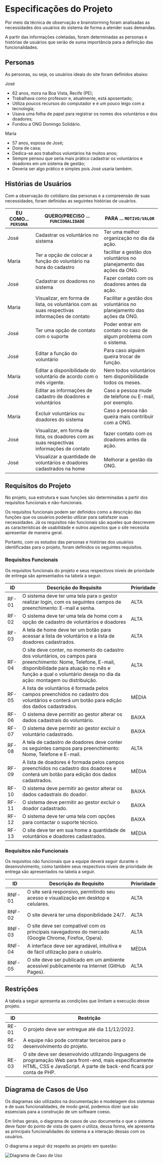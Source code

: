 # Especificações do Projeto

Por meio da técnica de observação e brainstorming foram analisadas as necessidades dos usuários do sistema de forma a atender suas demandas.

A partir das informações coletadas, foram determinadas as personas e histórias de usuários que serão de suma importância para a definição das funcionalidades.

## Personas

As personas, ou seja, os usuários ideais do site foram definidos abaixo:

José

* 62 anos, mora na Boa Vista, Recife (PE);
* Trabalhava como professor e, atualmente, está aposentado;
* Utiliza poucos recursos do computador e é um pouco leigo com a tecnologia;
* Usava uma folha de papel para registrar os nomes dos voluntários e dos doadores;
* Fundou a ONG Domingo Solidário.

Maria

* 57 anos, esposa de José;
* Dona de casa;
* Dedica-se aos trabalhos voluntários há muitos anos;
* Sempre pensou que seria mais prático cadastrar os voluntários e doadores em um sistema de gestão;
* Deveria ser algo prático e simples pois José usaria também.

## Histórias de Usuários

Com a observação do cotidiano das personas e a compreensão de suas necessidades, foram definidas as seguintes histórias de usuários.

|EU COMO... `PERSONA`| QUERO/PRECISO ... `FUNCIONALIDADE` |PARA ... `MOTIVO/VALOR`                 |
|--------------------|------------------------------------|----------------------------------------|
|José                | Cadastrar os voluntários no sistema| Ter uma melhor organização no dia da ação. |
|Maria               | Ter a opção de colocar a função do voluntário na hora do cadastro| facilitar a gestão dos voluntários no planejamento das ações da ONG. |
|José                | Cadastrar os doadores no sistema | Fazer contato com os doadores antes da ação.  |
|Maria               | Visualizar, em forma de lista, os voluntários com as suas respectivas informações de contato | Facilitar a gestão dos voluntários no planejamento das ações da ONG. |
|José                | Ter uma opção de contato com o suporte | Poder entrar em contato no caso de algum problema com o sistema. |
|José                | Editar a função do voluntário | Para caso alguém queira trocar de função. |
|Maria               | Editar a disponibilidade do voluntário de acordo com o mês vigente.   | Nem todos voluntários tem disponibilidade todos os meses. |
|José                | Editar as informações de cadastro de doadores e voluntários |  Caso a pessoa mude de telefone ou E-mail, por exemplo. |
|Maria               | Excluir voluntários ou doadores do sistema  |  Caso a pessoa não queira mais contribuir com a ONG.  |
|José                | Visualizar, em forma de lista, os doadores com as suas respectivas informações de contato  | fazer contato com os doadores antes da ação.  |
|José                | Visualizar a quantidade de voluntários e doadores cadastrados na home | Melhorar a gestão da ONG. |

## Requisitos do Projeto

No projeto, sua estrutura e suas funções são determinadas a partir dos requisitos funcionais e não-funcionais.

Os requisitos funcionais podem ser definidos como a descrição das funções que os usuários poderão utilizar para satisfazer suas necessidades. Já os requisitos não funcionais são aqueles que descrevem as características de usabilidade e outros aspectos que o site necessita apresentar de maneira geral.

Portanto, com os estudos das personas e histórias dos usuários identificadas para o projeto, foram definidos os seguintes requisitos.

### Requisitos Funcionais

Os requisitos funcionais do projeto e seus respectivos níveis de prioridade de entrega são apresentados na tabela a seguir.

|ID    | Descrição do Requisito  | Prioridade |
|------|-----------------------------------------|----|
|RF-01| O sistema deve ter uma tela para o gestor realizar login, com os seguintes campos de preenchimento: E-mail e senha.  | ALTA |
|RF-02| O sistema deve ter uma tela de home com a opção de cadastro de voluntários e doadores | ALTA |
|RF-03| A tela de home deve ter um botão para acessar a lista de voluntários e a lista de doadores cadastrados.    | ALTA |
|RF-04| O site deve conter, no momento do cadastro dos voluntários, os campos para preenchimento: Nome, Telefone, E-mail, disponibilidade para atuação no mês e função a qual o voluntário deseja no dia da ação: montagem ou distribuição.   | ALTA |
|RF-05| A lista de voluntários é formada pelos campos preenchidos no cadastro dos voluntários e conterá um botão para edição dos dados cadastrados.    | MÉDIA |
|RF-06| O sistema deve permitir ao gestor alterar os dados cadastrais do voluntário.     | BAIXA |
|RF-07| O sistema deve permitir ao gestor excluir o voluntário cadastrado.     | BAIXA |
|RF-08| A tela de cadastro de doadores deve conter os seguintes campos para preenchimento: Nome, Telefone e E-mail.      | ALTA |
|RF-09| A lista de doadores é formada pelos campos preenchidos no cadastro dos doadores e conterá um botão para edição dos dados cadastrados.     | MÉDIA |
|RF-10| O sistema deve permitir ao gestor alterar os dados cadastrais do doador.      | BAIXA |
|RF-11| O sistema deve permitir ao gestor excluir o doador cadastrado.     | BAIXA |
|RF-12| O sistema deve ter uma tela com opções para contactar o suporte técnico.       | BAIXA |
|RF-13| O site deve ter em sua home a quantidade de voluntários e doadores cadastrados.     | MÉDIA |

### Requisitos não Funcionais

Os requisitos não funcionais que a equipe deverá seguir durante o desenvolvimento, como também seus respectivos níveis de prioridade de entrega são apresentados na tabela a seguir.

|ID     | Descrição do Requisito  |Prioridade |
|-------|-------------------------|----|
|RNF-01| O site será responsivo, permitindo seu acesso e visualização em desktop e celulares. | ALTA |
|RNF-02| O site deverá ter uma disponibilidade 24/7. | ALTA |
|RNF-03| O site deve ser compatível com os principais navegadores do mercado (Google Chrome, Firefox, Opera). | ALTA |
|RNF-04| A interface deve ser agradável, intuitiva e de fácil utilização para o usuário. | MÉDIA |
|RNF-05| O site deve ser publicado em um ambiente acessível publicamente na Internet (GitHub Pages). | ALTA |

## Restrições

A tabela a seguir apresenta as condições que limitam a execução desse projeto.

|ID| Restrição                                             |
|--|-------------------------------------------------------|
|RE-01| O projeto deve ser entregue até dia 11/12/2022. |
|RE-02| A equipe não pode contratar terceiros para o desenvolvimento do projeto.        |
|RE-03| O site deve ser desenvolvido utilizando linguagens de programação Web para front-end, mais especificamente HTML, CSS e JavaScript. A parte de back-end ficará por conta de PHP.        |

## Diagrama de Casos de Uso

Os diagramas são utilizados na documentação e modelagem dos sistemas e de suas funcionalidades, de modo geral, podemos dizer que são essenciais para a construção de um software coeso.

Em linhas gerais, o diagrama de casos de uso documenta o que o sistema deve fazer do ponto de vista de quem o utiliza, dessa forma, ele apresenta as principais funcionalidades do sistema e a interação dessas com os usuários.

O diagrama a seguir diz respeito ao projeto em questão:

![Diagrama de Caso de Uso](img/diagrama-casos-de-uso.png)
